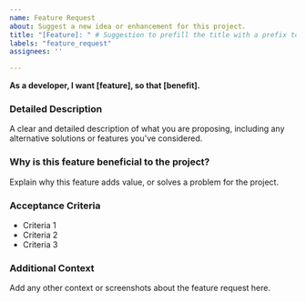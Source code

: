 ```yaml
---
name: Feature Request
about: Suggest a new idea or enhancement for this project.
title: "[Feature]: " # Suggestion to prefill the title with a prefix to identify feature requests quickly
labels: "feature_request"
assignees: ''

---
```


**As a developer, I want [feature], so that [benefit].**

### Detailed Description

A clear and detailed description of what you are proposing, including any alternative solutions or features you've considered.

### Why is this feature beneficial to the project?

Explain why this feature adds value, or solves a problem for the project.

### Acceptance Criteria

- Criteria 1
- Criteria 2
- Criteria 3

### Additional Context

Add any other context or screenshots about the feature request here.
